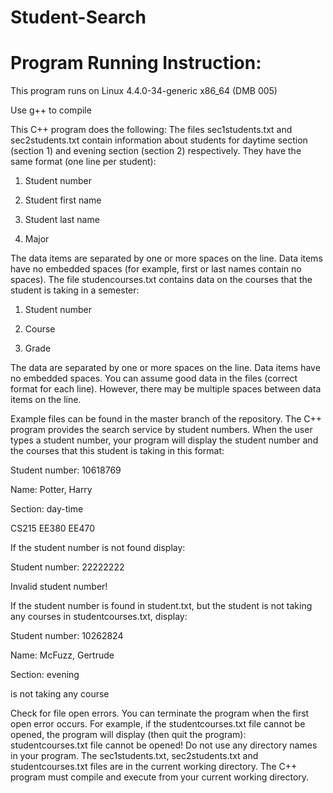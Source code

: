 # Student-Search

# Program Running Instruction:
This program runs on Linux 4.4.0-34-generic x86_64 (DMB 005)

Use g++ to compile

This C++ program does the following:
The files sec1students.txt and sec2students.txt contain information about students for daytime section (section 1) and evening section (section 2) respectively. They have the same format (one line per student): 

1.	Student number 

2.	Student first name 

3.	Student last name 

4.	Major 

The data items are separated by one or more spaces on the line. Data items have no embedded spaces (for example, first or last names contain no spaces).
The file studencourses.txt contains data on the courses that the student is taking in a semester: 

1.	Student number 

2.	Course 

3.	Grade 

The data are separated by one or more spaces on the line. Data items have no embedded spaces. 
You can assume good data in the files (correct format for each line). However, there may be multiple spaces between data items on the line.

Example files can be found in the master branch of the repository.
The C++ program provides the search service by student numbers. When the user types a student number, your program will display the student number and the courses that this student is taking in this format:

Student number: 10618769 

Name: Potter, Harry

Section: day-time

CS215
EE380
EE470 

If the student number is not found display: 

Student number: 22222222

Invalid student number!

If the student number is found in student.txt, but the student is not taking any courses in studentcourses.txt, display: 

Student number: 10262824

Name: McFuzz, Gertrude

Section: evening

is not taking any course

Check for file open errors. You can terminate the program when the first open error occurs. For example, if the studentcourses.txt file cannot be opened, the program will display (then quit the program):
studentcourses.txt file cannot be opened! 
Do not use any directory names in your program. The sec1students.txt, sec2students.txt and studentcourses.txt files are in the current working directory. The C++ program must compile and execute from your current working directory.

